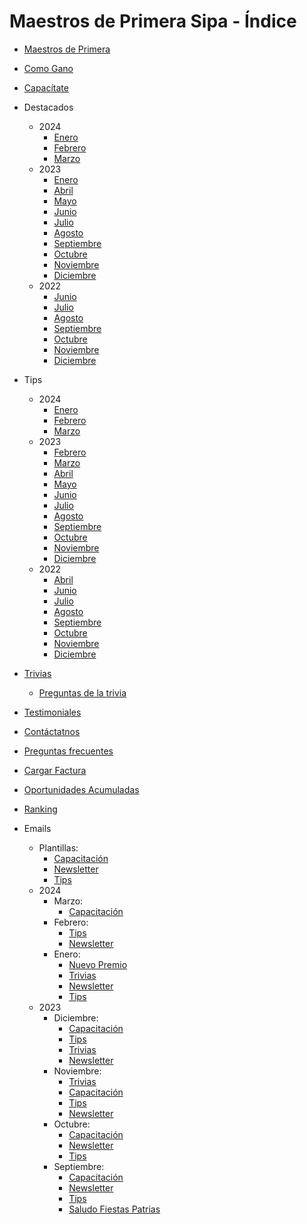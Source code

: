 # Maestros de Primera Sipa - Índice

- [Maestros de Primera](https://dipaolalatina.github.io/WebSite-Codelpa-MaestrosDP/maestros-de-primera/)

- [Como Gano](https://dipaolalatina.github.io/WebSite-Codelpa-MaestrosDP/como-gano/)

- [Capacítate](https://dipaolalatina.github.io/WebSite-Codelpa-MaestrosDP/capacitate/)

- Destacados
    - 2024
        - [Enero](https://dipaolalatina.github.io/WebSite-Codelpa-MaestrosDP/destacados/2024/enero.html)
        - [Febrero](https://dipaolalatina.github.io/WebSite-Codelpa-MaestrosDP/destacados/2024/febrero.html)
        - [Marzo](https://dipaolalatina.github.io/WebSite-Codelpa-MaestrosDP/destacados/2024/marzo.html)
    - 2023
        - [Enero](https://dipaolalatina.github.io/WebSite-Codelpa-MaestrosDP/destacados/2023/enero.html)
        - [Abril](https://dipaolalatina.github.io/WebSite-Codelpa-MaestrosDP/destacados/2023/abril.html)
        - [Mayo](https://dipaolalatina.github.io/WebSite-Codelpa-MaestrosDP/destacados/2023/mayo.html)
        - [Junio](https://dipaolalatina.github.io/WebSite-Codelpa-MaestrosDP/destacados/2023/junio.html)
        - [Julio](https://dipaolalatina.github.io/WebSite-Codelpa-MaestrosDP/destacados/2023/julio.html)
        - [Agosto](https://dipaolalatina.github.io/WebSite-Codelpa-MaestrosDP/destacados/2023/agosto.html)
        - [Septiembre](https://dipaolalatina.github.io/WebSite-Codelpa-MaestrosDP/destacados/2023/septiembre.html)
        - [Octubre](https://dipaolalatina.github.io/WebSite-Codelpa-MaestrosDP/destacados/2023/octubre.html)
        - [Noviembre](https://dipaolalatina.github.io/WebSite-Codelpa-MaestrosDP/destacados/2023/noviembre.html)
        - [Diciembre](https://dipaolalatina.github.io/WebSite-Codelpa-MaestrosDP/destacados/2023/diciembre.html)
    - 2022
        - [Junio](https://dipaolalatina.github.io/WebSite-Codelpa-MaestrosDP/destacados/junio.html)
        - [Julio](https://dipaolalatina.github.io/WebSite-Codelpa-MaestrosDP/destacados/julio.html)
        - [Agosto](https://dipaolalatina.github.io/WebSite-Codelpa-MaestrosDP/destacados/agosto.html)
        - [Septiembre](https://dipaolalatina.github.io/WebSite-Codelpa-MaestrosDP/destacados/septiembre.html)
        - [Octubre](https://dipaolalatina.github.io/WebSite-Codelpa-MaestrosDP/destacados/octubre.html)
        - [Noviembre](https://dipaolalatina.github.io/WebSite-Codelpa-MaestrosDP/destacados/noviembre.html)
        - [Diciembre](https://dipaolalatina.github.io/WebSite-Codelpa-MaestrosDP/destacados/diciembre.html)

- Tips
    - 2024
        - [Enero](https://dipaolalatina.github.io/WebSite-Codelpa-MaestrosDP/tips/2024/enero.html)
        - [Febrero](https://dipaolalatina.github.io/WebSite-Codelpa-MaestrosDP/tips/2024/febrero.html)
        - [Marzo](https://dipaolalatina.github.io/WebSite-Codelpa-MaestrosDP/tips/2024/marzo.html)
    - 2023
        - [Febrero](https://dipaolalatina.github.io/WebSite-Codelpa-MaestrosDP/tips/2023/febrero.html)
        - [Marzo](https://dipaolalatina.github.io/WebSite-Codelpa-MaestrosDP/tips/2023/marzo.html)
        - [Abril](https://dipaolalatina.github.io/WebSite-Codelpa-MaestrosDP/tips/2023/abril.html)
        - [Mayo](https://dipaolalatina.github.io/WebSite-Codelpa-MaestrosDP/tips/2023/mayo.html)
        - [Junio](https://dipaolalatina.github.io/WebSite-Codelpa-MaestrosDP/tips/2023/junio.html)
        - [Julio](https://dipaolalatina.github.io/WebSite-Codelpa-MaestrosDP/tips/2023/julio.html)
        - [Agosto](https://dipaolalatina.github.io/WebSite-Codelpa-MaestrosDP/tips/2023/agosto.html)
        - [Septiembre](https://dipaolalatina.github.io/WebSite-Codelpa-MaestrosDP/tips/2023/septiembre.html)
        - [Octubre](https://dipaolalatina.github.io/WebSite-Codelpa-MaestrosDP/tips/2023/octubre.html)
        - [Noviembre](https://dipaolalatina.github.io/WebSite-Codelpa-MaestrosDP/tips/2023/noviembre.html)
        - [Diciembre](https://dipaolalatina.github.io/WebSite-Codelpa-MaestrosDP/tips/2023/diciembre.html)
    - 2022
        - [Abril](https://dipaolalatina.github.io/WebSite-Codelpa-MaestrosDP/tips/2022/abril.html)
        - [Junio](https://dipaolalatina.github.io/WebSite-Codelpa-MaestrosDP/tips/2022/junio.html)
        - [Julio](https://dipaolalatina.github.io/WebSite-Codelpa-MaestrosDP/tips/2022/julio.html)
        - [Agosto](https://dipaolalatina.github.io/WebSite-Codelpa-MaestrosDP/tips/2022/agosto.html)
        - [Septiembre](https://dipaolalatina.github.io/WebSite-Codelpa-MaestrosDP/tips/2022/septiembre.html)
        - [Octubre](https://dipaolalatina.github.io/WebSite-Codelpa-MaestrosDP/tips/2022/octubre.html)
        - [Noviembre](https://dipaolalatina.github.io/WebSite-Codelpa-MaestrosDP/tips/2022/noviembre.html)
        - [Diciembre](https://dipaolalatina.github.io/WebSite-Codelpa-MaestrosDP/tips/2022/diciembre.html)

- [Trivias](https://dipaolalatina.github.io/WebSite-Codelpa-MaestrosDP/trivias/)
    - [Preguntas de la trivia](https://dipaolalatina.github.io/WebSite-Codelpa-MaestrosDP/trivias/preguntas.html)

- [Testimoniales](https://dipaolalatina.github.io/WebSite-Codelpa-MaestrosDP/testimoniales)

- [Contáctatnos](https://dipaolalatina.github.io/WebSite-Codelpa-MaestrosDP/contactanos/)

- [Preguntas frecuentes](https://dipaolalatina.github.io/WebSite-Codelpa-MaestrosDP/preguntas-frecuentes/)

- [Cargar Factura](https://dipaolalatina.github.io/WebSite-Codelpa-MaestrosDP/factura/)

- [Oportunidades Acumuladas](https://dipaolalatina.github.io/WebSite-Codelpa-MaestrosDP/oportunidades-acumuladas/)

- [Ranking](https://dipaolalatina.github.io/WebSite-Codelpa-MaestrosDP/ranking/)

- Emails
    - Plantillas:
        - [Capacitación](https://dipaolalatina.github.io/WebSite-Codelpa-MaestrosDP/emails/plantillas/capacitacion.html)
        - [Newsletter](https://dipaolalatina.github.io/WebSite-Codelpa-MaestrosDP/emails/plantillas/newsletter.html)
        - [Tips](https://dipaolalatina.github.io/WebSite-Codelpa-MaestrosDP/emails/plantillas/tips.html)
    - 2024
        - Marzo:
            - [Capacitación](https://dipaolalatina.github.io/WebSite-Codelpa-MaestrosDP/emails/2024/03_marzo/01_capacitacion/index.html)
        - Febrero:
            - [Tips](https://dipaolalatina.github.io/WebSite-Codelpa-MaestrosDP/emails/2024/02_febrero/01_tips/index.html)
            - [Newsletter](https://dipaolalatina.github.io/WebSite-Codelpa-MaestrosDP/emails/2024/02_febrero/03_newsletter/index.html)
        - Enero:
            - [Nuevo Premio](https://dipaolalatina.github.io/WebSite-Codelpa-MaestrosDP/emails/2024/01_enero/01_nuevoPremio/index.html)
            - [Trivias](https://dipaolalatina.github.io/WebSite-Codelpa-MaestrosDP/emails/2024/01_enero/02_trivias/index.html)
            - [Newsletter](https://dipaolalatina.github.io/WebSite-Codelpa-MaestrosDP/emails/2024/01_enero/03_newsletter/index.html)
            - [Tips](https://dipaolalatina.github.io/WebSite-Codelpa-MaestrosDP/emails/2024/01_enero/04_tips/index.html)
    - 2023
        - Diciembre:
            - [Capacitación](https://dipaolalatina.github.io/WebSite-Codelpa-MaestrosDP/emails/2023/12_diciembre/01_capacitacion/index.html)
            - [Tips](https://dipaolalatina.github.io/WebSite-Codelpa-MaestrosDP/emails/2023/12_diciembre/02_tips/index.html)
            - [Trivias](https://dipaolalatina.github.io/WebSite-Codelpa-MaestrosDP/emails/2023/12_diciembre/03_trivias/index.html)
            - [Newsletter](https://dipaolalatina.github.io/WebSite-Codelpa-MaestrosDP/emails/2023/12_diciembre/04_newsletter/index.html)
        - Noviembre:
            - [Trivias](https://dipaolalatina.github.io/WebSite-Codelpa-MaestrosDP/emails/2023/11_noviembre/01_trivias/index.html)
            - [Capacitación](https://dipaolalatina.github.io/WebSite-Codelpa-MaestrosDP/emails/2023/11_noviembre/02_capacitacion/index.html)
            - [Tips](https://dipaolalatina.github.io/WebSite-Codelpa-MaestrosDP/emails/2023/11_noviembre/03_tips/index.html)
            - [Newsletter](https://dipaolalatina.github.io/WebSite-Codelpa-MaestrosDP/emails/2023/11_noviembre/04_newsletter/index.html)
        - Octubre:
            - [Capacitación](https://dipaolalatina.github.io/WebSite-Codelpa-MaestrosDP/emails/2023/10_octubre/02_capacitacion/index.html)
            - [Newsletter](https://dipaolalatina.github.io/WebSite-Codelpa-MaestrosDP/emails/2023/10_octubre/01_newsletter/index.html)
            - [Tips](https://dipaolalatina.github.io/WebSite-Codelpa-MaestrosDP/emails/2023/10_octubre/03_tips/index.html)
        - Septiembre:
            - [Capacitación](https://dipaolalatina.github.io/WebSite-Codelpa-MaestrosDP/emails/2023/09_septiembre/02_capacitacion/index.html)
            - [Newsletter](https://dipaolalatina.github.io/WebSite-Codelpa-MaestrosDP/emails/2023/09_septiembre/01_newsletter/index.html)
            - [Tips](https://dipaolalatina.github.io/WebSite-Codelpa-MaestrosDP/emails/2023/09_septiembre/03_tips/index.html)
            - [Saludo Fiestas Patrias](https://dipaolalatina.github.io/WebSite-Codelpa-MaestrosDP/emails/2023/09_septiembre/04_saludo-fiestas/index.html)      
